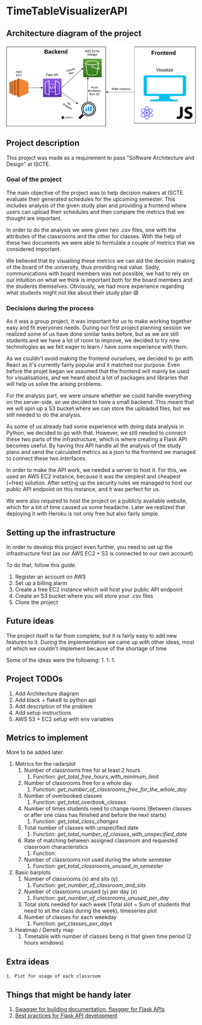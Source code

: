 # TimeTableVisualizerAPI

## Architecture diagram of the project

![Architecture diagram of the project](TimeTableSchedulerArchitectureDiagram.png)

## Project description

This project was made as a requirement to pass "Software Architecture and Design" at ISCTE. 

### Goal of the project
The main objective of the project was to help decision makers at ISCTE evaluate their generated schedules for the upcoming semester. This includes analysis of the given study plan and providing a frontend where users can upload their schedules and then compare the metrics that we thought are important. 

In order to do the analysis we were given two .csv files, one with the attributes of the classrooms and the other for classes. With the help of these two documents we were able to formulate a couple of metrics that we considered important. 

We believed that by visualiing these metrics we can aid the decision making of the board of the university, thus providing real value. Sadly, communications with board members was not possible, we had to rely on our intuition on what we think is important both for the board members and the students themselves. Obviously, we had more experience regarding what students might not like about their study plan :sweat_smile:

### Decisions during the process

As it was a group project, it was important for us to make working together easy and fit everyones needs. During our first project planning session we realized some of us have done similar tasks before, but as we are still students and we have a lot of room to improve, we decided to try new technologies as we felt eager to learn / have some experience with them. 

As we couldn't avoid making the frontend ourselves, we decided to go with React as it's currently fairly popular and it matched our purpose. Even before the projet began we assumed that the frontend will mainly be used for visualisations, and we heard about a lot of packages and libraries that will help us solve the arising problems. 

For the analysis part, we were unsure whether we could handle everything on the server-side, so we decided to have a small backend. This meant that we will spin up a S3 bucket where we can store the uploaded files, but we still needed to do the analysis. 

As some of us already had some experience with doing data analysis in Python, we decided to go with that. However, we still needed to connect these two parts of the infrastructure, which is where creating a Flask API becomes useful. By having this API handle all the analysis of the study plans and send the calculated metrics as a json to the frontend we managed to connect these two interfaces. 

In order to make the API work, we needed a server to host it. For this, we used an AWS EC2 instance, because it was the simplest and cheapest (=free) solution. 
After setting up the security rules we managed to host our public API endpoint on this instance, and it was perfect for us. 

We were also required to host the project on a publicly available website, which for a bit of time caused us some headache. Later we realized that deploying it with Heroku is not only free but also fairly simple.

## Setting up the infrastructure

In order to develop this project even further, you need to set up the infrastructure first (as our AWS EC2 + S3 is connected to our own account)

To do that, follow this guide.

1. Register an account on AWS
1. Set up a billing alarm 
1. Create a free EC2 instance which will host your public API endpoint
1. Create an S3 bucket where you will store your .csv files
1. Clone the project



## Future ideas

The project itself is far from complete, but it is fairly easy to add new features to it. 
During the implementation we came up with other ideas, most of which we couldn't implement because of the shortage of time

Some of the ideas were the following:
1. 
1.
1. 

## Project TODOs

1. Add Architecture diagram 
1. Add black + flake8 to python api 
1. Add description of the problem
1. Add setup instructions
1. AWS S3 + EC2 setup with env variables

## Metrics to implement

More to be added later. 

1. Metrics for the radarplot
    1. Number of classrooms free for at least 2 hours
        1. Function: *get_total_free_hours_with_minimum_limit*
    1. Number of classrooms free for a whole day
        1. Function: *get_number_of_classrooms_free_for_the_whole_day*
    1. Number of overbooked classes
        1. Function: *get_total_overbook_classes*
    1. Number of times students need to change rooms (Between classes or after one class has finished and before the next starts)
        1. Function: *get_total_class_changes*
    1. Total number of classes with unspecified date
        1. Function: *get_total_number_of_classes_with_unspecified_date*
    1. Rate of matching between assigned classroom and requested classroom characteristics
        1. Function:  
    1. Number of classrooms not used during the whole semester
        1. Function: *get_total_classrooms_unused_in_semester*
1. Basic barplots
    1. Number of classrooms (x) and sits (y)
        1. Function: *get_number_of_classroom_and_sits*
    1. Number of classrooms unused (y) per day (x)
        1. Function: *get_number_of_classrooms_unused_per_day*
    1. Total slots needed for each week (Total slot = Sum of students that need to sit the class during the week), timeseries plot
    1. Number of classes for each weekday 
        1. Function: *get_classes_per_days*
1. Heatmap / Density map
    1. Timetable with number of classes being in that given time period (2 hours windows)
    

## Extra ideas
    1. Plot for usage of each classroom 

## Things that might be handy later
1. [Swagger for building documentation, flasgger for Flask APIs](https://github.com/flasgger/flasgger)
1. [Best practices for Flask API development](https://auth0.com/blog/best-practices-for-flask-api-development/)
